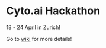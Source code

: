 # Cyto.ai Hackathon

18 - 24 April in Zurich!

Go to [wiki](https://github.com/cytoai/cytoai/wiki) for more details!

